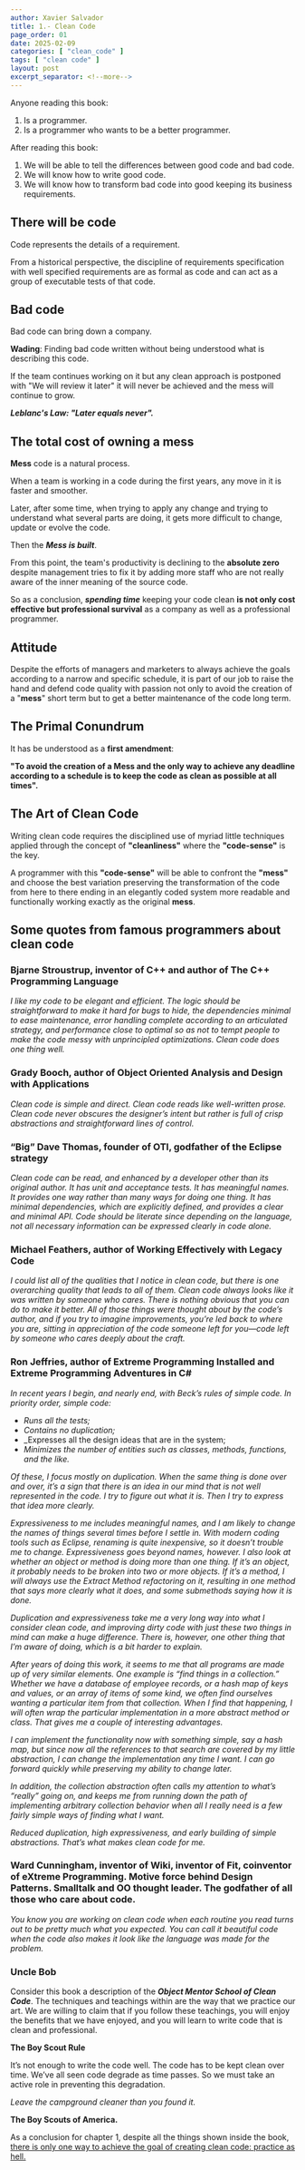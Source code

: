 ```yaml
---
author: Xavier Salvador
title: 1.- Clean Code
page_order: 01
date: 2025-02-09
categories: [ "clean_code" ]
tags: [ "clean code" ]
layout: post
excerpt_separator: <!--more-->
---
```


Anyone reading this book:
1. Is a programmer.
2. Is a programmer who wants to be a better programmer.

After reading this book:
1. We will be able to tell the differences between good code and bad code.
2. We will know how to write good code.
3. We will know how to transform bad code into good keeping its business requirements.

<!--more-->

## There will be code
Code represents the details of a requirement.

From a historical perspective, the discipline of requirements specification with well specified requirements are as formal as code and can act as a group of executable tests of that code.

## Bad code
Bad code can bring down a company.

**Wading**: Finding bad code written without being understood what is describing this code. 

If the team continues working on it but any clean approach is postponed with "We will review it later" it will never be achieved and the mess will continue to grow.

***Leblanc's Law: "Later equals never".***


## The total cost of owning a mess

**Mess** code is a natural process.

When a team is working in a code during the first years, any move in it is faster and smoother. 

Later, after some time, when trying to apply any change and trying to understand what several parts are doing, it gets more difficult to change, update or evolve the code. 

Then the **_Mess is built_**.

From this point, the team's productivity is declining to the **absolute zero** despite management tries to fix it by adding more staff who are not really aware of the inner meaning of the source code.

So as a conclusion, **_spending time_** keeping your code clean **is not only cost effective but professional survival** as a company as well as a professional programmer.

## Attitude
Despite the efforts of managers and marketers to always achieve the goals according to a narrow and specific schedule, it is part of our job to raise the hand and defend code quality with passion not only to avoid the creation of a "**mess**" short term but to get a better maintenance of the code long term.

## The Primal Conundrum
It has be understood as a **first amendment**:

**"To avoid the creation of a Mess and the only way to achieve any deadline according to a schedule is to keep the code as clean as possible at all times".**


## The Art of Clean Code
Writing clean code requires the disciplined use of myriad little techniques applied through the concept of **"cleanliness"** where the **"code-sense"** is the key.

A programmer with this **"code-sense"** will be able to confront the **"mess"** and choose the best variation preserving the transformation of the code from here to there ending in an elegantly coded system more readable and functionally working exactly as the original **mess**.



## Some quotes from famous programmers about clean code

### Bjarne Stroustrup, inventor of C++ and author of The C++ Programming Language
_I like my code to be elegant and efficient. The logic should be straightforward to make it hard for bugs to hide, the dependencies minimal to ease maintenance, error handling complete according to an articulated strategy, and performance close to optimal so as not to tempt people to make the code messy with unprincipled optimizations. Clean code does one thing well._


### Grady Booch, author of Object Oriented Analysis and Design with Applications
_Clean code is simple and direct. Clean code reads like well-written prose. Clean code never obscures the designer’s intent but rather is full of crisp abstractions and straightforward lines of control._


### “Big” Dave Thomas, founder of OTI, godfather of the Eclipse strategy
_Clean code can be read, and enhanced by a developer other than its original author. It has unit and acceptance tests. It has meaningful names. It provides one way rather than many ways for doing one thing. It has minimal dependencies, which are explicitly defined, and provides a clear and minimal API. Code should be literate since depending on the language, not all necessary information can be expressed clearly in code alone._

### Michael Feathers, author of Working Effectively with Legacy Code
_I could list all of the qualities that I notice in clean code, but there is one overarching quality that leads to all of them. Clean code always looks like it was written by someone who cares. 
There is nothing obvious that you can do to make it better. 
All of those things were thought about by the code’s author, and if you try to imagine improvements, you’re led back to where you are, sitting in appreciation of the code someone left for you—code left by someone who cares deeply about the craft._

### Ron Jeffries, author of Extreme Programming Installed and Extreme Programming Adventures in C#
_In recent years I begin, and nearly end, with Beck’s rules of simple code. In priority order, simple code:_
- _Runs all the tests;_
- _Contains no duplication;_
- _Expresses all the design ideas that are in the system;
- _Minimizes the number of entities such as classes, methods, functions, and the like._

_Of these, I focus mostly on duplication. When the same thing is done over and over, it’s a sign that there is an idea in our mind that is not well represented in the code. I try to figure out what it is. Then I try to express that idea more clearly._

_Expressiveness to me includes meaningful names, and I am likely to change the names of things several times before I settle in. With modern coding tools such as Eclipse, renaming is quite inexpensive, so it doesn’t trouble me to change. Expressiveness goes beyond names, however. I also look at whether an object or method is doing more than one thing. If it’s an object, it probably needs to be broken into two or more objects. If it’s a method, I will always use the Extract Method refactoring on it, resulting in one method that says more clearly what it does, and some submethods saying how it is done._

_Duplication and expressiveness take me a very long way into what I consider clean code, and improving dirty code with just these two things in mind can make a huge difference. There is, however, one other thing that I’m aware of doing, which is a bit harder to explain._

_After years of doing this work, it seems to me that all programs are made up of very similar elements. One example is “find things in a collection.” Whether we have a database of employee records, or a hash map of keys and values, or an array of items of some kind, we often find ourselves wanting a particular item from that collection. When I find that happening, I will often wrap the particular implementation in a more abstract method or class. That gives me a couple of interesting advantages._

_I can implement the functionality now with something simple, say a hash map, but since now all the references to that search are covered by my little abstraction, I can change the implementation any time I want. I can go forward quickly while preserving my ability to change later._

_In addition, the collection abstraction often calls my attention to what’s “really” going on, and keeps me from running down the path of implementing arbitrary collection behavior when all I really need is a few fairly simple ways of finding what I want._

_Reduced duplication, high expressiveness, and early building of simple abstractions. That’s what makes clean code for me._

### Ward Cunningham, inventor of Wiki, inventor of Fit, coinventor of eXtreme Programming. Motive force behind Design Patterns. Smalltalk and OO thought leader. The godfather of all those who care about code.
_You know you are working on clean code when each routine you read turns out to be pretty much what you expected. You can call it beautiful code when the code also makes it look like the language was made for the problem._

### Uncle Bob
Consider this book a description of the **_Object Mentor School of Clean Code_**. The techniques and teachings within are the way that we practice our art. We are willing to claim that if you follow these teachings, you will enjoy the benefits that we have enjoyed, and you will learn to write code that is clean and professional.

**The Boy Scout Rule**

It’s not enough to write the code well. The code has to be kept clean over time. We’ve all seen code degrade as time passes. So we must take an active role in preventing this degradation.

_Leave the campground cleaner than you found it._

**The Boy Scouts of America.**

As a conclusion for chapter 1, despite all the things shown inside the book, <u>there is only one way to achieve the goal of creating clean code: practice as hell.<u>


